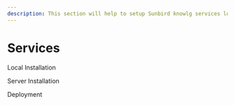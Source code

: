 ```yaml
---
description: This section will help to setup Sunbird knowlg services locally.
---
```


# Services

Local Installation

Server Installation

Deployment
